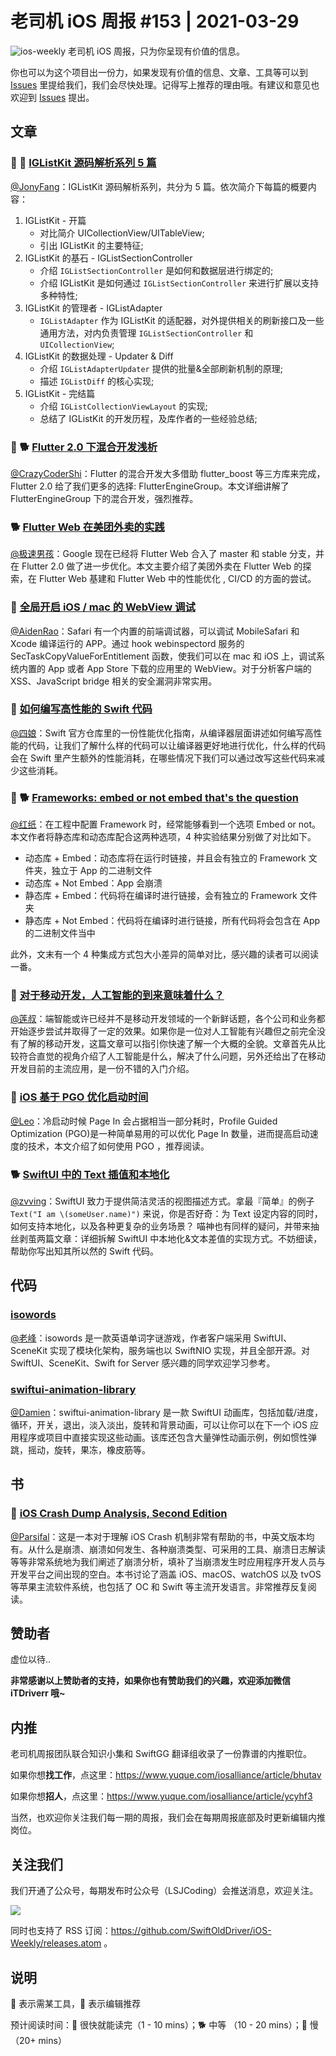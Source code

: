 # 老司机 iOS 周报 #153 | 2021-03-29

![ios-weekly](https://github.com/SwiftOldDriver/iOS-Weekly/blob/master/assets/ios-weekly.png?raw=true)
老司机 iOS 周报，只为你呈现有价值的信息。

你也可以为这个项目出一份力，如果发现有价值的信息、文章、工具等可以到 [Issues](https://github.com/SwiftOldDriver/iOS-Weekly/issues) 里提给我们，我们会尽快处理。记得写上推荐的理由哦。有建议和意见也欢迎到 [Issues](https://github.com/SwiftOldDriver/iOS-Weekly/issues) 提出。

## 文章

### 🌟 🐢 [IGListKit 源码解析系列 5 篇](https://dirtmelon.github.io/posts/iglistkit-first/)

[@JonyFang](https://github.com/JonyFang)：IGListKit 源码解析系列，共分为 5 篇。依次简介下每篇的概要内容：

1. IGListKit - 开篇
	- 对比简介 UICollectionView/UITableView;
	- 引出 IGListKit 的主要特征;
2. IGListKit 的基石 - IGListSectionController
	- 介绍 `IGListSectionController` 是如何和数据层进行绑定的;
	- 介绍 IGListKit 是如何通过 `IGListSectionController` 来进行扩展以支持多种特性;
3. IGListKit 的管理者 - IGListAdapter
	- `IGListAdapter` 作为 IGListKit 的适配器，对外提供相关的刷新接口及一些通用方法，对内负责管理 `IGListSectionController` 和 `UICollectionView`;
4. IGListKit 的数据处理 - Updater & Diff
	- 介绍 `IGListAdapterUpdater` 提供的批量&全部刷新机制的原理;
	- 描述 `IGListDiff` 的核心实现;
5. IGListKit - 完结篇
	- 介绍 `IGListCollectionViewLayout` 的实现;
	- 总结了 IGListKit 的开发历程，及库作者的一些经验总结;

### 🌟 🐕 [Flutter 2.0 下混合开发浅析](https://mp.weixin.qq.com/s/hDjbMSPNz_D5JeEBMEJZCA)

[@CrazyCoderShi](https://github.com/CrazyCoderShi)：Flutter 的混合开发大多借助 flutter_boost 等三方库来完成， Flutter 2.0 给了我们更多的选择: FlutterEngineGroup。本文详细讲解了 FlutterEngineGroup 下的混合开发，强烈推荐。

### 🐕 [Flutter Web 在美团外卖的实践](https://mp.weixin.qq.com/s/GjFC5_85pIk9EbKPJXZsXg)

[@极速男孩](https://github.com/ztlyyznf001)：Google 现在已经将 Flutter Web 合入了 master 和 stable 分支，并在 Flutter 2.0 做了进一步优化。本文主要介绍了美团外卖在 Flutter Web 的探索，在 Flutter Web 基建和 Flutter Web 中的性能优化 , CI/CD 的方面的尝试。

### 🐎 [全局开启 iOS / mac 的 WebView 调试](https://mp.weixin.qq.com/s/bNKxQaVrPaXsZ5BPbsXy7w)

[@AidenRao](https://weibo.com/AidenRao)：Safari 有一个内置的前端调试器，可以调试 MobileSafari 和 Xcode 编译运行的 APP。通过 hook webinspectord 服务的 SecTaskCopyValueForEntitlement 函数，使我们可以在 mac 和 iOS 上，调试系统内置的 App 或者 App Store 下载的应用里的 WebView。对于分析客户端的 XSS、JavaScript bridge 相关的安全漏洞非常实用。

### 🐢 [如何编写高性能的 Swift 代码](https://github.com/apple/swift/blob/main/docs/OptimizationTips.rst)

[@四娘](https://kemchenj.github.io)：Swift 官方仓库里的一份性能优化指南，从编译器层面讲述如何编写高性能的代码，让我们了解什么样的代码可以让编译器更好地进行优化，什么样的代码会在 Swift 里产生额外的性能消耗，在哪些情况下我们可以通过改写这些代码来减少这些消耗。

### 🚧 🐕 [Frameworks: embed or not embed that's the question](https://holyswift.app/frameworks-embed-or-not-embed-thats-the-question)

[@红纸](https://github.com/nianran)：在工程中配置 Framework 时，经常能够看到一个选项 Embed or not。本文作者将静态库和动态库配合这两种选项，4 种实验结果分别做了对比如下。

- 动态库 + Embed：动态库将在运行时链接，并且会有独立的 Framework 文件夹，独立于 App 的二进制文件
- 动态库 + Not Embed：App 会崩溃
- 静态库 + Embed：代码将在编译时进行链接，会有独立的 Framework 文件夹
- 静态库 + Not Embed：代码将在编译时进行链接，所有代码将会包含在 App 的二进制文件当中

此外，文末有一个 4 种集成方式包大小差异的简单对比，感兴趣的读者可以阅读一番。

### 🐎 [对于移动开发，人工智能的到来意味着什么？](https://mp.weixin.qq.com/s/Nt16lD-0KCpeC5ZEwxziQw)

[@莲叔](https://github.com/aaaron7)：端智能或许已经并不是移动开发领域的一个新鲜话题，各个公司和业务都开始逐步尝试并取得了一定的效果。如果你是一位对人工智能有兴趣但之前完全没有了解的移动开发，这篇文章可以指引你快速了解一个大概的全貌。文章首先从比较符合直觉的视角介绍了人工智能是什么，解决了什么问题，另外还给出了在移动开发目前的主流应用，是一份不错的入门介绍。

### 🐎 [iOS 基于 PGO 优化启动时间](https://juejin.cn/post/6942365945990447111)

[@Leo](https://github.com/leomobiledeveloper)：冷启动时候 Page In 会占据相当一部分耗时，Profile Guided Optimization (PGO)是一种简单易用的可以优化 Page In 数量，进而提高启动速度的技术，本文介绍了如何使用 PGO ，推荐阅读。

### 🐕 [SwiftUI 中的 Text 插值和本地化](https://onevcat.com/2021/03/swiftui-text-1/)
[@zvving](https://github.com/zvving)：SwiftUI 致力于提供简洁灵活的视图描述方式。拿最『简单』的例子`Text("I am \(someUser.name)")` 来说，你是否好奇：为 Text 设定内容的同时，如何支持本地化，以及各种更复杂的业务场景？
喵神也有同样的疑问，并带来抽丝剥茧两篇文章：详细拆解 SwiftUI 中本地化&文本差值的实现方式。不妨细读，帮助你写出知其所以然的 Swift 代码。

## 代码

### [isowords](https://github.com/pointfreeco/isowords)

[@老峰](https://github.com/gesantung)：isowords 是一款英语单词字谜游戏，作者客户端采用 SwiftUI、SceneKit 实现了模块化架构，服务端也以 SwiftNIO 实现，并且全部开源。对 SwiftUI、SceneKit、Swift for Server 感兴趣的同学欢迎学习参考。

### [swiftui-animation-library](https://github.com/amosgyamfi/swiftui-animation-library)

[@Damien](https://github.com/ZengyiMa)：swiftui-animation-library 是一款 SwiftUI 动画库，包括加载/进度，循环，开关，退出，淡入淡出，旋转和背景动画，可以让你可以在下一个 iOS 应用程序或项目中直接实现这些动画。该库还包含大量弹性动画示例，例如惯性弹跳，摇动，旋转，果冻，橡皮筋等。


## 书

### 🌟 [iOS Crash Dump Analysis, Second Edition](https://github.com/faisalmemon/ios-crash-dump-analysis-book)

[@Parsifal](https://github.com/ParsifalC)：这是一本对于理解 iOS Crash 机制非常有帮助的书，中英文版本均有。从什么是崩溃、崩溃如何发生、各种崩溃类型、可采用的工具、崩溃日志解读等等非常系统地为我们阐述了崩溃分析，填补了当崩溃发生时应用程序开发人员与开发平台之间出现的空白。本书讨论了涵盖 iOS、macOS、watchOS 以及 tvOS 等苹果主流软件系统，也包括了 OC 和 Swift 等主流开发语言。非常推荐反复阅读。

## 赞助者

虚位以待..

**非常感谢以上赞助者的支持，如果你也有赞助我们的兴趣，欢迎添加微信 iTDriverr 哦~**

## 内推

老司机周报团队联合知识小集和 SwiftGG 翻译组收录了一份靠谱的内推职位。

如果你想**找工作**，点这里：https://www.yuque.com/iosalliance/article/bhutav

如果你想**招人**，点这里：https://www.yuque.com/iosalliance/article/ycyhf3

当然，也欢迎你关注我们每一期的周报，我们会在每期周报底部及时更新编辑内推岗位。

## 关注我们

我们开通了公众号，每期发布时公众号（LSJCoding）会推送消息，欢迎关注。

![](https://github.com/SwiftOldDriver/iOS-Weekly/blob/master/assets/qrcode_for_wechat.jpg?raw=true)

同时也支持了 RSS 订阅：https://github.com/SwiftOldDriver/iOS-Weekly/releases.atom 。

## 说明

🚧 表示需某工具，🌟 表示编辑推荐

预计阅读时间：🐎 很快就能读完（1 - 10 mins）；🐕 中等 （10 - 20 mins）；🐢 慢（20+ mins）
